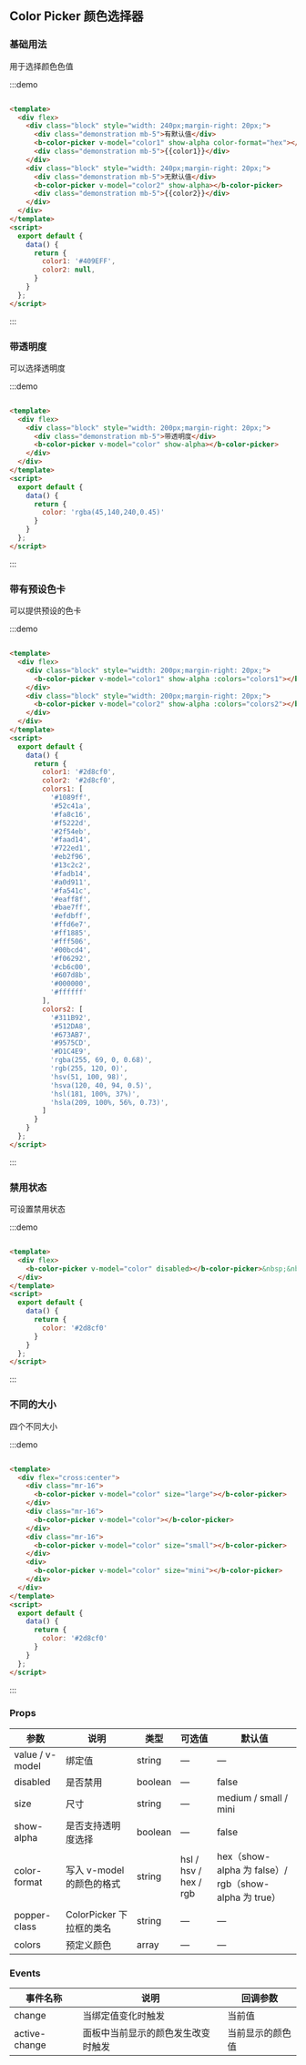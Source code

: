 ## Color Picker 颜色选择器

### 基础用法

用于选择颜色色值

:::demo

```html

<template>
  <div flex>
    <div class="block" style="width: 240px;margin-right: 20px;">
      <div class="demonstration mb-5">有默认值</div>
      <b-color-picker v-model="color1" show-alpha color-format="hex"></b-color-picker>
      <div class="demonstration mb-5">{{color1}}</div>
    </div>
    <div class="block" style="width: 240px;margin-right: 20px;">
      <div class="demonstration mb-5">无默认值</div>
      <b-color-picker v-model="color2" show-alpha></b-color-picker>
      <div class="demonstration mb-5">{{color2}}</div>
    </div>
  </div>
</template>
<script>
  export default {
    data() {
      return {
        color1: '#409EFF',
        color2: null,
      }
    }
  };
</script>
```

:::

### 带透明度

可以选择透明度

:::demo

```html

<template>
  <div flex>
    <div class="block" style="width: 200px;margin-right: 20px;">
      <div class="demonstration mb-5">带透明度</div>
      <b-color-picker v-model="color" show-alpha></b-color-picker>
    </div>
  </div>
</template>
<script>
  export default {
    data() {
      return {
        color: 'rgba(45,140,240,0.45)'
      }
    }
  };
</script>
```

:::

### 带有预设色卡

可以提供预设的色卡

:::demo

```html

<template>
  <div flex>
    <div class="block" style="width: 200px;margin-right: 20px;">
      <b-color-picker v-model="color1" show-alpha :colors="colors1"></b-color-picker>
    </div>
    <div class="block" style="width: 200px;margin-right: 20px;">
      <b-color-picker v-model="color2" show-alpha :colors="colors2"></b-color-picker>
    </div>
  </div>
</template>
<script>
  export default {
    data() {
      return {
        color1: '#2d8cf0',
        color2: '#2d8cf0',
        colors1: [
          '#1089ff',
          '#52c41a',
          '#fa8c16',
          '#f5222d',
          '#2f54eb',
          '#faad14',
          '#722ed1',
          '#eb2f96',
          '#13c2c2',
          '#fadb14',
          '#a0d911',
          '#fa541c',
          '#eaff8f',
          '#bae7ff',
          '#efdbff',
          '#ffd6e7',
          '#ff1885',
          '#fff506',
          '#00bcd4',
          '#f06292',
          '#cb6c00',
          '#607d8b',
          '#000000',
          '#ffffff'
        ],
        colors2: [
          '#311B92',
          '#512DA8',
          '#673AB7',
          '#9575CD',
          '#D1C4E9',
          'rgba(255, 69, 0, 0.68)',
          'rgb(255, 120, 0)',
          'hsv(51, 100, 98)',
          'hsva(120, 40, 94, 0.5)',
          'hsl(181, 100%, 37%)',
          'hsla(209, 100%, 56%, 0.73)',
        ]
      }
    }
  };
</script>
```

:::

### 禁用状态

可设置禁用状态

:::demo

```html

<template>
  <div flex>
    <b-color-picker v-model="color" disabled></b-color-picker>&nbsp;&nbsp;
  </div>
</template>
<script>
  export default {
    data() {
      return {
        color: '#2d8cf0'
      }
    }
  };
</script>
```

:::

### 不同的大小

四个不同大小

:::demo

```html

<template>
  <div flex="cross:center">
    <div class="mr-16"> 
      <b-color-picker v-model="color" size="large"></b-color-picker>
    </div>
    <div class="mr-16">
      <b-color-picker v-model="color"></b-color-picker>
    </div>
    <div class="mr-16">
      <b-color-picker v-model="color" size="small"></b-color-picker>
    </div>
    <div>
      <b-color-picker v-model="color" size="mini"></b-color-picker>
    </div>
  </div>
</template>
<script>
  export default {
    data() {
      return {
        color: '#2d8cf0'
      }
    }
  };
</script>
```

:::


### Props
| 参数      | 说明    | 类型      | 可选值       | 默认值   |
|---------- |-------- |---------- |-------------  |-------- |
| value / v-model | 绑定值 | string | — | — |
| disabled | 是否禁用 | boolean | — | false |
| size | 尺寸 | string | — | medium / small / mini |
| show-alpha | 是否支持透明度选择 | boolean | — | false |
| color-format | 写入 v-model 的颜色的格式 | string | hsl / hsv / hex / rgb | hex（show-alpha 为 false）/ rgb（show-alpha 为 true） |
| popper-class | ColorPicker 下拉框的类名 | string | — | — |
| colors | 预定义颜色 | array | — | — |

### Events
| 事件名称      | 说明    | 回调参数      |
|---------- |-------- |---------- |
| change | 当绑定值变化时触发 | 当前值 |
| active-change | 面板中当前显示的颜色发生改变时触发 | 当前显示的颜色值 |
